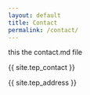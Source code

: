 ```yaml
---
layout: default
title: Contact
permalink: /contact/
---
```


this the contact.md file

{{ site.tep_contact }}

{{ site.tep_address }}